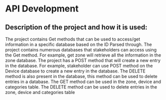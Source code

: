# API Development
## Description of the project and how it is used:
The project contains Get methods that can be used to access/get information in a specific database based on the ID Parsed through. The project contains numerous databases that stakeholders can access using the Get method. For example, get zone will retrieve all the information in the zone database. The project has a POST method that will create a new entry in the database. For example, stakeholder can use POST method on the Device database to create a new entry in the database. The DELETE method is also present in the database, this method can be used to delete entries in a database. The GET method can be used in the zone, device and categories table. The DELETE method can be used to delete entries in the zone, device and categories table


